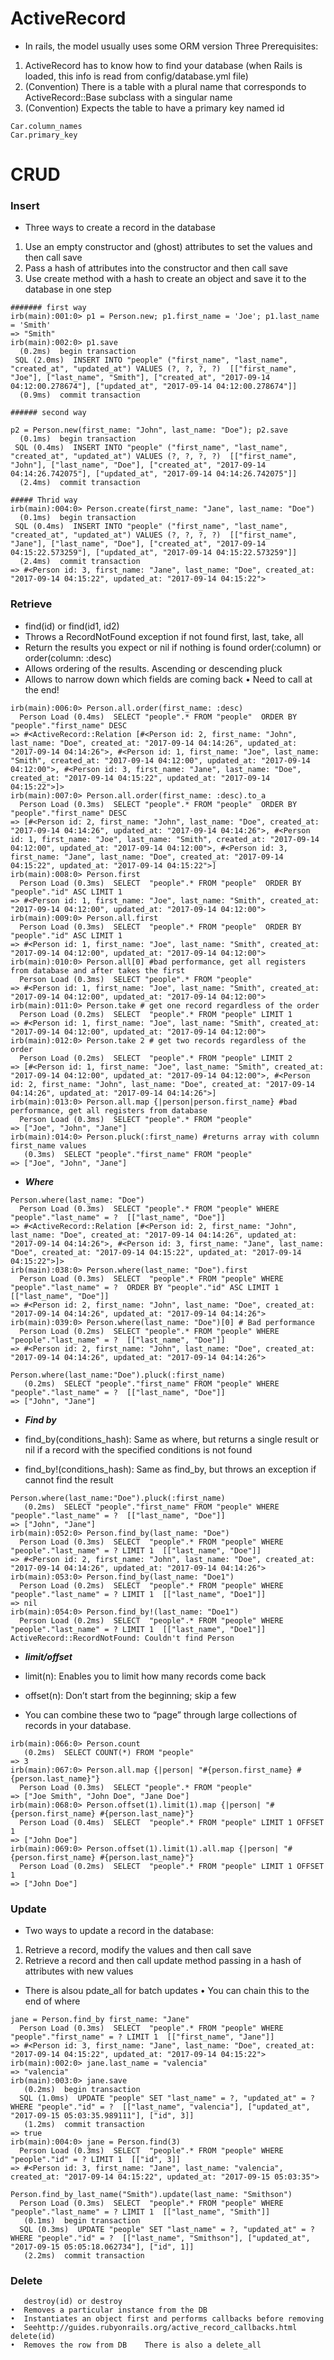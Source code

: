 # ActiveRecord

* In rails, the model usually uses some ORM version
Three Prerequisites:
1. ActiveRecord has to know how to find your database (when Rails is loaded, this info is read from config/database.yml file)
2. (Convention) There is a table with a plural name that corresponds to ActiveRecord::Base subclass with a singular name
3. (Convention) Expects the table to have a primary key named id

```
Car.column_names
Car.primary_key
```
# CRUD

### Insert
* Three ways to create a record in the database
 1. Use an empty constructor and (ghost) attributes to set the values and then call save
 2. Pass a hash of attributes into the constructor and then call save
 3. Use create method with a hash to create an object and save it to the database in one step
 
 ```
 ####### first way
 irb(main):001:0> p1 = Person.new; p1.first_name = 'Joe'; p1.last_name = 'Smith'
=> "Smith"
irb(main):002:0> p1.save
   (0.2ms)  begin transaction
  SQL (2.0ms)  INSERT INTO "people" ("first_name", "last_name", "created_at", "updated_at") VALUES (?, ?, ?, ?)  [["first_name", "Joe"], ["last_name", "Smith"], ["created_at", "2017-09-14 04:12:00.278674"], ["updated_at", "2017-09-14 04:12:00.278674"]]
   (0.9ms)  commit transaction
 
 ###### second way
 
 p2 = Person.new(first_name: "John", last_name: "Doe"); p2.save
   (0.1ms)  begin transaction
  SQL (0.4ms)  INSERT INTO "people" ("first_name", "last_name", "created_at", "updated_at") VALUES (?, ?, ?, ?)  [["first_name", "John"], ["last_name", "Doe"], ["created_at", "2017-09-14 04:14:26.742075"], ["updated_at", "2017-09-14 04:14:26.742075"]]
   (2.4ms)  commit transaction
   
##### Thrid way
irb(main):004:0> Person.create(first_name: "Jane", last_name: "Doe")
   (0.1ms)  begin transaction
  SQL (0.4ms)  INSERT INTO "people" ("first_name", "last_name", "created_at", "updated_at") VALUES (?, ?, ?, ?)  [["first_name", "Jane"], ["last_name", "Doe"], ["created_at", "2017-09-14 04:15:22.573259"], ["updated_at", "2017-09-14 04:15:22.573259"]]
   (2.4ms)  commit transaction
=> #<Person id: 3, first_name: "Jane", last_name: "Doe", created_at: "2017-09-14 04:15:22", updated_at: "2017-09-14 04:15:22">

 ```
 
 ### Retrieve
 
* find(id) or find(id1, id2)
* Throws a RecordNotFound exception if not found    first, last, take, all
* Return the results you expect or nil if nothing is found    order(:column) or order(column: :desc)
* Allows ordering of the results. Ascending or descending    pluck
* Allows to narrow down which fields are coming back •  Need to call at the end!

```
irb(main):006:0> Person.all.order(first_name: :desc)
  Person Load (0.4ms)  SELECT "people".* FROM "people"  ORDER BY "people"."first_name" DESC
=> #<ActiveRecord::Relation [#<Person id: 2, first_name: "John", last_name: "Doe", created_at: "2017-09-14 04:14:26", updated_at: "2017-09-14 04:14:26">, #<Person id: 1, first_name: "Joe", last_name: "Smith", created_at: "2017-09-14 04:12:00", updated_at: "2017-09-14 04:12:00">, #<Person id: 3, first_name: "Jane", last_name: "Doe", created_at: "2017-09-14 04:15:22", updated_at: "2017-09-14 04:15:22">]>
irb(main):007:0> Person.all.order(first_name: :desc).to_a
  Person Load (0.3ms)  SELECT "people".* FROM "people"  ORDER BY "people"."first_name" DESC
=> [#<Person id: 2, first_name: "John", last_name: "Doe", created_at: "2017-09-14 04:14:26", updated_at: "2017-09-14 04:14:26">, #<Person id: 1, first_name: "Joe", last_name: "Smith", created_at: "2017-09-14 04:12:00", updated_at: "2017-09-14 04:12:00">, #<Person id: 3, first_name: "Jane", last_name: "Doe", created_at: "2017-09-14 04:15:22", updated_at: "2017-09-14 04:15:22">]
irb(main):008:0> Person.first
  Person Load (0.3ms)  SELECT  "people".* FROM "people"  ORDER BY "people"."id" ASC LIMIT 1
=> #<Person id: 1, first_name: "Joe", last_name: "Smith", created_at: "2017-09-14 04:12:00", updated_at: "2017-09-14 04:12:00">
irb(main):009:0> Person.all.first
  Person Load (0.3ms)  SELECT  "people".* FROM "people"  ORDER BY "people"."id" ASC LIMIT 1
=> #<Person id: 1, first_name: "Joe", last_name: "Smith", created_at: "2017-09-14 04:12:00", updated_at: "2017-09-14 04:12:00">
irb(main):010:0> Person.all[0] #bad performance, get all registers from database and after takes the first
  Person Load (0.3ms)  SELECT "people".* FROM "people"
=> #<Person id: 1, first_name: "Joe", last_name: "Smith", created_at: "2017-09-14 04:12:00", updated_at: "2017-09-14 04:12:00">
irb(main):011:0> Person.take # get one record regardless of the order
  Person Load (0.2ms)  SELECT  "people".* FROM "people" LIMIT 1
=> #<Person id: 1, first_name: "Joe", last_name: "Smith", created_at: "2017-09-14 04:12:00", updated_at: "2017-09-14 04:12:00">
irb(main):012:0> Person.take 2 # get two records regardless of the order
  Person Load (0.2ms)  SELECT  "people".* FROM "people" LIMIT 2
=> [#<Person id: 1, first_name: "Joe", last_name: "Smith", created_at: "2017-09-14 04:12:00", updated_at: "2017-09-14 04:12:00">, #<Person id: 2, first_name: "John", last_name: "Doe", created_at: "2017-09-14 04:14:26", updated_at: "2017-09-14 04:14:26">]
irb(main):013:0> Person.all.map {|person|person.first_name} #bad performance, get all registers from database
  Person Load (0.3ms)  SELECT "people".* FROM "people"
=> ["Joe", "John", "Jane"]
irb(main):014:0> Person.pluck(:first_name) #returns array with column first_name values
   (0.3ms)  SELECT "people"."first_name" FROM "people"
=> ["Joe", "John", "Jane"]
```

* ***Where***

```
Person.where(last_name: "Doe")
  Person Load (0.3ms)  SELECT "people".* FROM "people" WHERE "people"."last_name" = ?  [["last_name", "Doe"]]
=> #<ActiveRecord::Relation [#<Person id: 2, first_name: "John", last_name: "Doe", created_at: "2017-09-14 04:14:26", updated_at: "2017-09-14 04:14:26">, #<Person id: 3, first_name: "Jane", last_name: "Doe", created_at: "2017-09-14 04:15:22", updated_at: "2017-09-14 04:15:22">]>
irb(main):038:0> Person.where(last_name: "Doe").first
  Person Load (0.3ms)  SELECT  "people".* FROM "people" WHERE "people"."last_name" = ?  ORDER BY "people"."id" ASC LIMIT 1  [["last_name", "Doe"]]
=> #<Person id: 2, first_name: "John", last_name: "Doe", created_at: "2017-09-14 04:14:26", updated_at: "2017-09-14 04:14:26">
irb(main):039:0> Person.where(last_name: "Doe")[0] # Bad performance
  Person Load (0.2ms)  SELECT "people".* FROM "people" WHERE "people"."last_name" = ?  [["last_name", "Doe"]]
=> #<Person id: 2, first_name: "John", last_name: "Doe", created_at: "2017-09-14 04:14:26", updated_at: "2017-09-14 04:14:26">

Person.where(last_name:"Doe").pluck(:first_name)
   (0.2ms)  SELECT "people"."first_name" FROM "people" WHERE "people"."last_name" = ?  [["last_name", "Doe"]]
=> ["John", "Jane"]
```

* ***Find by***

* find_by(conditions_hash): Same as where, but returns a single result or nil if a record with the specified conditions is not found

* find_by!(conditions_hash): Same as find_by, but throws an exception if cannot find the result

```
Person.where(last_name:"Doe").pluck(:first_name)
   (0.2ms)  SELECT "people"."first_name" FROM "people" WHERE "people"."last_name" = ?  [["last_name", "Doe"]]
=> ["John", "Jane"]
irb(main):052:0> Person.find_by(last_name: "Doe")
  Person Load (0.3ms)  SELECT  "people".* FROM "people" WHERE "people"."last_name" = ? LIMIT 1  [["last_name", "Doe"]]
=> #<Person id: 2, first_name: "John", last_name: "Doe", created_at: "2017-09-14 04:14:26", updated_at: "2017-09-14 04:14:26">
irb(main):053:0> Person.find_by(last_name: "Doe1")
  Person Load (0.2ms)  SELECT  "people".* FROM "people" WHERE "people"."last_name" = ? LIMIT 1  [["last_name", "Doe1"]]
=> nil
irb(main):054:0> Person.find_by!(last_name: "Doe1")
  Person Load (0.2ms)  SELECT  "people".* FROM "people" WHERE "people"."last_name" = ? LIMIT 1  [["last_name", "Doe1"]]
ActiveRecord::RecordNotFound: Couldn't find Person
```

* ***limit/offset***

* limit(n): Enables you to limit how many records come back
* offset(n): Don’t start from the beginning; skip a few 
* You can combine these two to “page” through large collections of records in your database.

```
irb(main):066:0> Person.count
   (0.2ms)  SELECT COUNT(*) FROM "people"
=> 3
irb(main):067:0> Person.all.map {|person| "#{person.first_name} #{person.last_name}"}
  Person Load (0.3ms)  SELECT "people".* FROM "people"
=> ["Joe Smith", "John Doe", "Jane Doe"]
irb(main):068:0> Person.offset(1).limit(1).map {|person| "#{person.first_name} #{person.last_name}"}
  Person Load (0.4ms)  SELECT  "people".* FROM "people" LIMIT 1 OFFSET 1
=> ["John Doe"]
irb(main):069:0> Person.offset(1).limit(1).all.map {|person| "#{person.first_name} #{person.last_name}"}
  Person Load (0.2ms)  SELECT  "people".* FROM "people" LIMIT 1 OFFSET 1
=> ["John Doe"]
```

### Update

* Two ways to update a record in the database:
1.  Retrieve a record, modify the values and then call save
2.  Retrieve a record and then call update method passing in a hash of attributes with new values

* There is alsou pdate_all for batch updates •  You can chain this to the end of where

```
jane = Person.find_by first_name: "Jane"
  Person Load (0.3ms)  SELECT  "people".* FROM "people" WHERE "people"."first_name" = ? LIMIT 1  [["first_name", "Jane"]]
=> #<Person id: 3, first_name: "Jane", last_name: "Doe", created_at: "2017-09-14 04:15:22", updated_at: "2017-09-14 04:15:22">
irb(main):002:0> jane.last_name = "valencia"
=> "valencia"
irb(main):003:0> jane.save
   (0.2ms)  begin transaction
  SQL (1.0ms)  UPDATE "people" SET "last_name" = ?, "updated_at" = ? WHERE "people"."id" = ?  [["last_name", "valencia"], ["updated_at", "2017-09-15 05:03:35.989111"], ["id", 3]]
   (1.2ms)  commit transaction
=> true
irb(main):004:0> jane = Person.find(3)
  Person Load (0.3ms)  SELECT  "people".* FROM "people" WHERE "people"."id" = ? LIMIT 1  [["id", 3]]
=> #<Person id: 3, first_name: "Jane", last_name: "valencia", created_at: "2017-09-14 04:15:22", updated_at: "2017-09-15 05:03:35">

Person.find_by_last_name("Smith").update(last_name: "Smithson")
  Person Load (0.3ms)  SELECT  "people".* FROM "people" WHERE "people"."last_name" = ? LIMIT 1  [["last_name", "Smith"]]
   (0.1ms)  begin transaction
  SQL (0.3ms)  UPDATE "people" SET "last_name" = ?, "updated_at" = ? WHERE "people"."id" = ?  [["last_name", "Smithson"], ["updated_at", "2017-09-15 05:05:18.062734"], ["id", 1]]
   (2.2ms)  commit transaction
```

### Delete

```
   destroy(id) or destroy
•  Removes a particular instance from the DB
•  Instantiates an object first and performs callbacks before removing
•  Seehttp://guides.rubyonrails.org/active_record_callbacks.html    delete(id)
•  Removes the row from DB    There is also a delete_all
```

